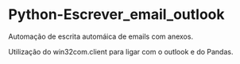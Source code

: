 # Python-Escrever_email_outlook
Automação de escrita automáica de emails com anexos.

Utilização do win32com.client para ligar com o outlook e do Pandas.
